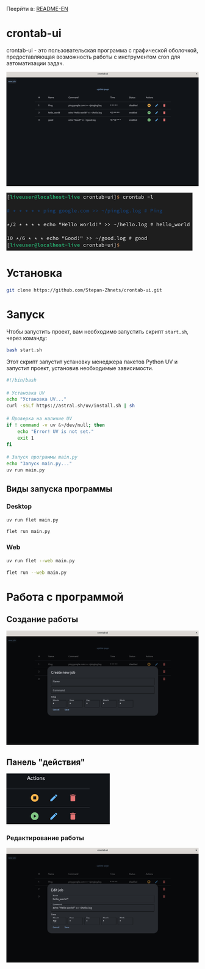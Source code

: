Пеерйти в: [README-EN](./README.md)

# crontab-ui

crontab-ui - это пользовательская программа с графической оболочкой, предоставляющая возможность работы с инструментом cron для автоматизации задач.

![CrontabUI_mainPage](assets/crontabUI.png)

![termCrontab](assets/termCrontab.png)

# Установка

``` bash
git clone https://github.com/Stepan-Zhnets/crontab-ui.git
```

# Запуск

Чтобы запустить проект, вам необходимо запустить скрипт `start.sh`, через команду:

``` bash
bash start.sh
```

Этот скрипт запустит установку менеджера пакетов Python UV и запустит проект, установив необходимые зависимости.

``` bash
#!/bin/bash

# Установка UV
echo "Установка UV..."
curl -sSLf https://astral.sh/uv/install.sh | sh

# Проверка на наличие UV
if ! command -v uv &>/dev/null; then
    echo "Error! UV is not set."
    exit 1
fi

# Запуск программы main.py
echo "Запуск main.py..."
uv run main.py
```

## Виды запуска программы
### Desktop

``` sh
uv run flet main.py
```

``` sh
flet run main.py
```

### Web

```sh
uv run flet --web main.py
```

``` sh
flet run --web main.py
```

# Работа с программой

## Создание работы

![createNewJob](assets/createNewJob.png)

## Панель "действия"

![actions](assets/actions.png)

### Редактирование работы

![editJob](assets/editJob.png)

